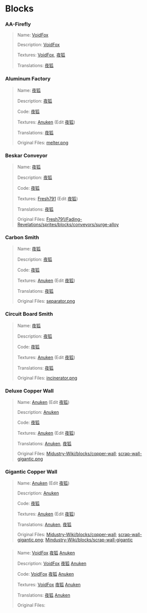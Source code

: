 # Blocks

### AA-Firefly
> Name: [VoidFox](https://github.com/VoidF0x)
> 
> Description: [VoidFox](https://github.com/VoidF0x)
> 
> Textures: [VoidFox](https://github.com/VoidF0x), [夜狐](https://github.com/Yoru-Kitsune)
> 
> Translations: [夜狐](https://github.com/Yoru-Kitsune)

### Aluminum Factory
> Name: [夜狐](https://github.com/Yoru-Kitsune)
> 
> Description: [夜狐](https://github.com/Yoru-Kitsune)
> 
> Code: [夜狐](https://github.com/Yoru-Kitsune)
> 
> Textures: [Anuken](https://github.com/Anuken) (Edit [夜狐](https://github.com/Yoru-Kitsune))
> 
> Translations: [夜狐](https://github.com/Yoru-Kitsune)
>
> Original Files: [melter.png](https://mindustrygame.github.io/wiki/images/block-melter-ui.png)

### Beskar Conveyor
> Name: [夜狐](https://github.com/Yoru-Kitsune)
> 
> Description: [夜狐](https://github.com/Yoru-Kitsune)
> 
> Code: [夜狐](https://github.com/Yoru-Kitsune)
> 
> Textures: [Fresh791](https://github.com/Fresh791) (Edit [夜狐](https://github.com/Yoru-Kitsune))
> 
> Translations: [夜狐](https://github.com/Yoru-Kitsune)
>
> Original Files: [Fresh791/Fading-Revelations/sprites/blocks/conveyors/surge-alloy](https://github.com/Fresh791/Fading-Revelations/tree/main/sprites/blocks/conveyors/surge-alloy)

### Carbon Smith
> Name: [夜狐](https://github.com/Yoru-Kitsune)
> 
> Description: [夜狐](https://github.com/Yoru-Kitsune)
> 
> Code: [夜狐](https://github.com/Yoru-Kitsune)
> 
> Textures: [Anuken](https://github.com/Anuken) (Edit [夜狐](https://github.com/Yoru-Kitsune))
> 
> Translations: [夜狐](https://github.com/Yoru-Kitsune)
>
> Original Files: [separator.png](https://mindustrygame.github.io/wiki/images/block-separator-ui.png)

### Circuit Board Smith
> Name: [夜狐](https://github.com/Yoru-Kitsune)
> 
> Description: [夜狐](https://github.com/Yoru-Kitsune)
> 
> Code: [夜狐](https://github.com/Yoru-Kitsune)
> 
> Textures: [Anuken](https://github.com/Anuken) (Edit [夜狐](https://github.com/Yoru-Kitsune))
> 
> Translations: [夜狐](https://github.com/Yoru-Kitsune)
>
> Original Files: [incinerator.png](https://mindustrygame.github.io/wiki/images/block-incinerator-ui.png)

### Deluxe Copper Wall
> Name: [Anuken](https://github.com/Anuken) (Edit [夜狐](https://github.com/Yoru-Kitsune))
> 
> Description: [Anuken](https://github.com/Anuken)
> 
> Code: [夜狐](https://github.com/Yoru-Kitsune)
> 
> Textures: [Anuken](https://github.com/Anuken) (Edit [夜狐](https://github.com/Yoru-Kitsune))
> 
> Translations: [Anuken](https://github.com/Anuken), [夜狐](https://github.com/Yoru-Kitsune)
>
> Original Files: [Midustry-Wiki/blocks/copper-wall](https://mindustrygame.github.io/wiki/blocks/187-copper-wall/); [scrap-wall-gigantic.png](https://mindustrygame.github.io/wiki/images/block-scrap-wall-gigantic-ui.png)

### Gigantic Copper Wall
> Name: [Anuken](https://github.com/Anuken) (Edit [夜狐](https://github.com/Yoru-Kitsune))
> 
> Description: [Anuken](https://github.com/Anuken)
> 
> Code: [夜狐](https://github.com/Yoru-Kitsune)
> 
> Textures: [Anuken](https://github.com/Anuken) (Edit [夜狐](https://github.com/Yoru-Kitsune))
> 
> Translations: [Anuken](https://github.com/Anuken), [夜狐](https://github.com/Yoru-Kitsune)
>
> Original Files: [Midustry-Wiki/blocks/copper-wall](https://mindustrygame.github.io/wiki/blocks/187-copper-wall/); [scrap-wall-gigantic.png](https://mindustrygame.github.io/wiki/images/block-scrap-wall-gigantic-ui.png); [Mindustry-Wiki/blocks/scrap-wall-gigantic](https://mindustrygame.github.io/wiki/blocks/204-scrap-wall-gigantic/)

### 
> Name: [VoidFox](https://github.com/VoidF0x) [夜狐](https://github.com/Yoru-Kitsune) [Anuken](https://github.com/Anuken)
> 
> Description: [VoidFox](https://github.com/VoidF0x) [夜狐](https://github.com/Yoru-Kitsune) [Anuken](https://github.com/Anuken)
> 
> Code: [VoidFox](https://github.com/VoidF0x) [夜狐](https://github.com/Yoru-Kitsune) [Anuken](https://github.com/Anuken)
> 
> Textures: [VoidFox](https://github.com/VoidF0x) [夜狐](https://github.com/Yoru-Kitsune) [Anuken](https://github.com/Anuken)
> 
> Translations: [夜狐](https://github.com/Yoru-Kitsune) [Anuken](https://github.com/Anuken)
>
> Original Files: 
